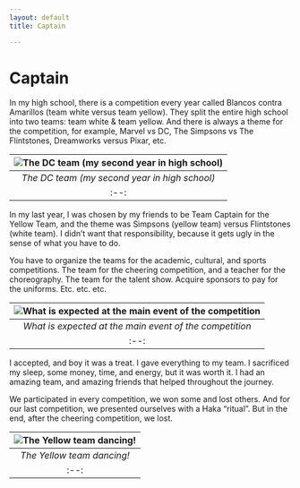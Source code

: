 ```yaml
---
layout: default
title: Captain

---
```


# Captain
In my high school, there is a competition every year called Blancos contra Amarillos (team white versus team yellow). They split the entire high school into two teams: team white & team yellow. And there is always a theme for the competition, for example, Marvel vs DC, The Simpsons vs The Flintstones, Dreamworks versus Pixar, etc. 

| ![The DC team (my second year in high school) ](https://i.imgur.com/JqBJLKR.png "The DC team (my second year in high school)") |
|:--:|
| *The DC team (my second year in high school)* |
|:--:|

In my last year, I was chosen by my friends to be Team Captain for the Yellow Team, and the theme was Simpsons (yellow team) versus Flintstones (white team). I didn’t want that responsibility, because it gets ugly in the sense of what you have to do.

You have to organize the teams for the academic, cultural, and sports competitions. The team for the cheering competition, and a teacher for the choreography. The team for the talent show. Acquire sponsors to pay for the uniforms. Etc. etc. etc.

| ![What is expected at the main event of the competition](https://i.imgur.com/Tdl3Fuy.png "What is expected at the main event of the competition") |
|:--:|
| *What is expected at the main event of the competition* |
|:--:|

I accepted, and boy it was a treat. I gave everything to my team. I sacrificed my sleep, some money, time, and energy, but it was worth it. I had an amazing team, and amazing friends that helped throughout the journey. 

We participated in every competition, we won some and lost others. And for our last competition, we presented ourselves with a Haka “ritual”. But in the end, after the cheering competition, we lost. 

| ![The Yellow team dancing!](https://i.imgur.com/r9fwM1L.png "The Yellow team dancing!") |
|:--:|
| *The Yellow team dancing!* |
|:--:|